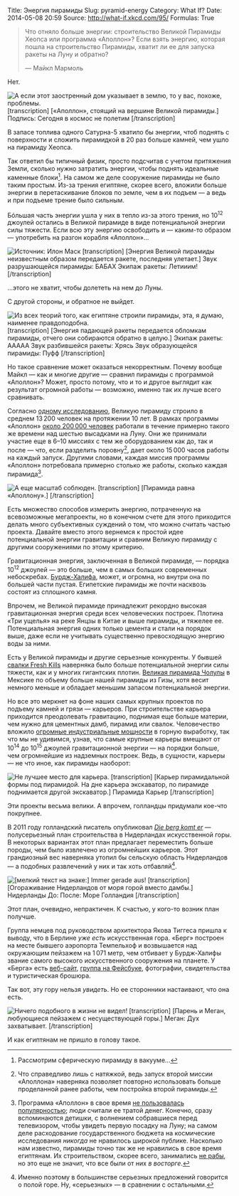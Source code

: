 Title: Энергия пирамиды
Slug: pyramid-energy
Category: What If?
Date: 2014-05-08 20:59
Source: http://what-if.xkcd.com/95/
Formulas: True

> Что отняло больше энергии: строительство Великой Пирамиды Хеопса или программа «Аполлон»? Если взять энергию, которая пошла на строительство Пирамиды, хватит ли ее для запуска ракеты на Луну и обратно?
>
> — Майкл Мармоль

Нет.

![А если этот заостренный дом указывает в землю, то у вас, похоже, проблемы.](/uploads/095-pyramid-energy/pyramid_space_ru.png)
[transcription]
[«Аполлон», стоящий на вершине Великой пирамиды.]
Подпись: Сегодня в космос не полетим
[/transcription]

В запасе топлива одного Сатурна-5 хватило бы энергии, чтоб поднять с поверхности и сложить пирамидкой в 20 раз больше камней, чем ушло на пирамиду Хеопса.

Так ответил бы типичный физик, просто подсчитав с учетом притяжения Земли, сколько нужно затратить энергии, чтобы поднять идеальные каменные блоки[^1]. На самом же деле сооружение пирамиды не было таким простым. Из-за трения египтяне, скорее всего, вложили больше энергии в перетаскивание блоков по земле, чем в их подъем — а ведь и при подъеме трение было сильным.

[^1]: Рассмотрим сферическую пирамиду в вакууме…

Бóльшая часть энергии ушла у них в тепло из-за этого трения, но 10<sup>12</sup> джоулей остались в Великой пирамиде в виде потенциальной энергии силы тяжести. Если всю эту энергию освободить и — каким-то образом — употребить на разгон корабля «Аполлон»…

![Источник: Илон Маск](/uploads/095-pyramid-energy/pyramid_launch_ru.png)
[transcription]
[Энергия Великой пирамиды неизвестным образом передается ракете, последняя улетает.]
Звук разрушающейся пирамиды: БАБАХ
Экипаж ракеты: Летииим!
[/transcription]

…этого не хватит, чтобы долететь на нем до Луны.

С другой стороны, и обратное не выйдет.

![Из всех теорий того, как египтяне строили пирамиды, эта, я думаю, наименее правдоподобна.](/uploads/095-pyramid-energy/pyramid_reverse_ru.png)
[transcription]
[Энергия падающей ракеты передается обломкам пирамиды, отчего они собираются обратно в целую.]
Экипаж ракеты: AAAAA
Звук разбившейся ракеты: Хрясь
Звук образующейся пирамиды: Пуфф
[/transcription]

Но такое сравнение может оказаться некорректным. Почему вообще Майкл — как и многие другие — сравнил пирамиды с программой «Аполлон»? Может, просто потому, что и то и другое выглядит как результат огромной работы — возможно, именно так их лучше всего сравнивать.

Согласно [одному исследованию](http://web.archive.org/web/20070608101037/http://www.pubs.asce.org/ceonline/0699feat.html), Великую пирамиду строило в среднем 13&thinsp;200 человек на протяжении 10 лет. В рамках программы «Аполлон» [около 200&thinsp;000 человек](http://history.nasa.gov/SP-4012v1.pdf) работали в течение примерно такого же времени над шестью высадками на Луну. Они же принимали участие еще в 6–10 миссиях с тем же оборудованием как до, так и после — что, если разделить поровну[^2], дает около 15&thinsp;000 часов работы на каждый запуск. Другими словами, каждая миссия программы «Аполлон» потребовала примерно столько же работы, сколько каждая пирамида[^3].

[^2]: Что справедливо лишь с натяжкой, ведь запуск второй миссии «Аполлона» наверняка позволяет повторно использовать больше проделанной ранее работы, чем постройка второй пирамиды.
[^3]: Программа «Аполлон» в свое время [не пользовалась популярностью](http://www.theatlantic.com/technology/archive/2012/09/moondoggle-the-forgotten-opposition-to-the-apollo-program/262254/); люди считали ее тратой денег. Конечно, сразу вспоминаются детишки, с волнением собравшиеся перед телевизором, чтобы увидеть первую посадку на Луну; на самом деле расходование государственного бюджета на космические исследования _никогда_ не нравилось широкой публике. Насколько нам известно, пирамиды точно так же не нравились в свое время египтянам. Их строительством, скорее всего, занимались [не рабы](http://harvardmagazine.com/2003/07/who-built-the-pyramids-html), но это еще не значит, что все были от них _в восторге_.

![А еще масштаб соблюден.](/uploads/095-pyramid-energy/pyramid_equal.png)
[transcription]
[Пирамида равна «Аполлону».]
[/transcription]

Есть множество способов измерить энергию, потраченную на всевозможные мегапроекты, но в конечном счете для этого приходится делать много субъективных суждений о том, что можно считать частью проекта. Давайте вместо этого вернемся к простой идее потенциальной энергии гравитации и сравним Великую пирамиду с другими сооружениями по этому критерию.

Гравитационная энергия, заключенная в Великой пирамиде, — порядка 10<sup>12</sup> джоулей — это больше, чем в самых больших современных небоскребах. [Бурдж-Халифа](http://ru.wikipedia.org/wiki/Бурдж-Халифа), может, и огромна, но внутри она по большей части пустая. Египетские пирамиды же почти насквозь состоят из сплошного камня.

Впрочем, не Великой пирамиде принадлежит рекордно высокая гравитационная энергия среди всех человеческих построек. Плотина «Три ущелья» на реке Янцзы в Китае и выше пирамиды, и тяжелее ее. Потенциальная энергия одних только цемента и стали на порядок выше, даже если не учитывать существенно превосходящую энергию воды за ними.

Есть у Великой пирамиды и другие серьезные конкуренты. У бывшей [свалки Fresh Kills](http://en.wikipedia.org/wiki/Fresh_Kills_Landfill) наверняка было больше потенциальной энергии силы тяжести, как и у многих гигантских плотин. [Великая пирамида Чолулы](http://ru.wikipedia.org/wiki/Чолула) в Мексике по объему больше нашей пирамиды из Гизы, хотя весит немного меньше и обладает меньшим запасом потенциальной энергии.

Но все это меркнет на фоне наших самых крупных проектов по подъему камней и грязи — карьеров. При строительстве карьера приходится преодолевать гравитацию, поднимая еще больше материи, чем нужно для цементных дамб, пирамид или свалок. Человечество вложило [огромные индустриальные мощности](http://www.losapos.com/openpitmines) в горную выработку, так что мы не удивимся, узнав, что самые крупные карьеры вмещают от 10<sup>14</sup> до 10<sup>15</sup> джоулей гравитационной энергии — на порядки больше, чем огромнейшие из надземных построек. Ведь, в сущности, карьеры — не что иное, как пирамиды наоборот:

![Не лучшее место для карьера.](/uploads/095-pyramid-energy/pyramid_mines_ru.png)
[transcription]
[Карьер пирамидальной формы под пирамидой. На дне карьера экскаватор, по пирамиде поднимается другой экскаватор.]
Пирамида
Карьер
[/transcription]

Эти проекты весьма велики. А впрочем, голландцы придумали кое-что покрупнее.

В 2011 году голландский писатель опубликовал [_Die berg komt er_](http://www.diebergkomter.nl/) — полусерьезный план строительства в Нидерландах искусственной горы. В некоторых вариантах этот план предлагает переместить больше породы, чем было извлечено из огромнейших карьеров. Этот грандиозный вес наверняка утопил бы сельскую область Нидерландов — а подобных развлечений у них и так хоть отбавляй[^4].

[^4]: Именно поэтому в большинстве серьезных предложений говорится о полой горе. Ну, «серьезных» — в сравнении с остальными.

![[мелкий текст на знаке:] Immer gerade aus!](/uploads/095-pyramid-energy/pyramid_dutch_ru.png)
[transcription]
[Огораживание Нидерландов от моря горой вместо дамбы.]
Нидерланды
До:
После:
Море
Голландия
[/transcription]

Этот план, очевидно, непрактичен. К счастью, у кого-то возник план получше.

Группа немцев под руководством архитектора Якова Тиггеса пришла к выводу, что в Берлине _уже есть_ искусственная гора. «Берг» построен на месте бывшего аэропорта Темпельхоф и возвышается над окружающим пейзажем на 1&thinsp;071 метр, чем отбивает у Бурдж-Халифы звание самого высокого искусственного сооружения на планете. У «Берга» есть [веб-сайт](http://www.the-berg.de/), [группа на Фейсбуке](https://www.facebook.com/thebergberlin), фотографии, свидетельства и туристическая брошюра.

Так вот, эту гору нельзя _увидеть_. Но ее сторонники настаивают, что она есть.

![Ничего подобного в жизни не видел!](/uploads/095-pyramid-energy/pyramid_german_ru.png)
[transcription]
[Парень и Меган, любующиеся пейзажем с несуществующей горы.]
Меган: Дух захватывает.
[/transcription]

И как египтянам не пришло в голову такое.
